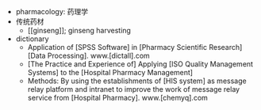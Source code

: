 - pharmacology: 药理学
- 传统药材
    - [[ginseng]]; ginseng harvesting
- dictionary
    - Application of [SPSS Software] in [Pharmacy Scientific Research] [Data Processing]. www.[dictall].com
    - [The Practice and Experience of] Applying [ISO Quality Management Systems] to the [Hospital Pharmacy Management] 
    - Methods: By using the establishments of [HIS system] as message relay platform and intranet to improve the work of message relay service from [Hospital Pharmacy]. www.[chemyq].com
